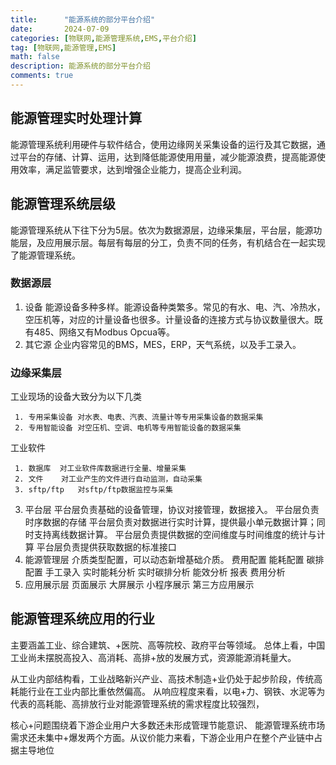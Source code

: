 ```yaml
---
title:      "能源系统的部分平台介绍"
date:       2024-07-09
categories: [物联网,能源管理系统,EMS,平台介绍]
tag: [物联网,能源管理,EMS]
math: false
description: 能源系统的部分平台介绍
comments: true
---
```


## 能源管理实时处理计算

能源管理系统利用硬件与软件结合，使用边缘网关采集设备的运行及其它数据，通过平台的存储、计算、运用，达到降低能源使用用量，减少能源浪费，提高能源使用效率，满足监管要求，达到增强企业能力，提高企业利润。

## 能源管理系统层级

能源管理系统从下往下分为5层。依次为数据源层，边缘采集层，平台层，能源功能层，及应用展示层。每层有每层的分工，负责不同的任务，有机结合在一起实现了能源管理系统。

### 数据源层
1. 设备
 能源设备多种多样。能源设备种类繁多。常见的有水、电、汽、冷热水，空压机等，对应的计量设备也很多。计量设备的连接方式与协议数量很大。既有485、网络又有Modbus Opcua等。
2. 其它源
 企业内容常见的BMS，MES，ERP，天气系统，以及手工录入。
### 边缘采集层
 工业现场的设备大致分为以下几类
   
     1. 专用采集设备 对水表、电表、汽表、流量计等专用采集设备的数据采集
     2. 专用智能设备 对空压机、空调、电机等专用智能设备的数据采集
 工业软件

     1. 数据库  对工业软件库数据进行全量、增量采集
     2. 文件    对工业产生的文件进行自动监测，自动采集
     3. sftp/ftp   对sftp/ftp数据监控与采集
3. 平台层
   平台层负责基础的设备管理，协议对接管理，数据接入。
   平台层负责时序数据的存储
   平台层负责对数据进行实时计算，提供最小单元数据计算；同时支持离线数据计算。
   平台层负责提供数据的空间维度与时间维度的统计与计算
   平台层负责提供获取数据的标准接口
4. 能源管理层
   介质类型配置，可以动态新增基础介质。
   费用配置
   能耗配置
   碳排配置
   手工录入
   实时能耗分析
   实时碳排分析
   能效分析
   报表
   费用分析
5. 应用展示层
   页面展示
   大屏展示
   小程序展示
   第三方应用展示
## 能源管理系统应用的行业
主要涵盖工业、综合建筑、+医院、高等院校、政府平台等领域。
总体上看，中国工业尚未摆脱高投入、高消耗、高排+放的发展方式，资源能源消耗量大。

从工业内部结构看，工业战略新兴产业、高技术制造+业仍处于起步阶段，传统高耗能行业在工业内部比重依然偏高。
从响应程度来看，以电+力、钢铁、水泥等为代表的高耗能、高排放行业对能源管理系统的需求程度比较强烈，

核心+问题围绕着下游企业用户大多数还未形成管理节能意识、
能源管理系统市场需求还未集中+爆发两个方面。从议价能力来看，下游企业用户在整个产业链中占据主导地位
